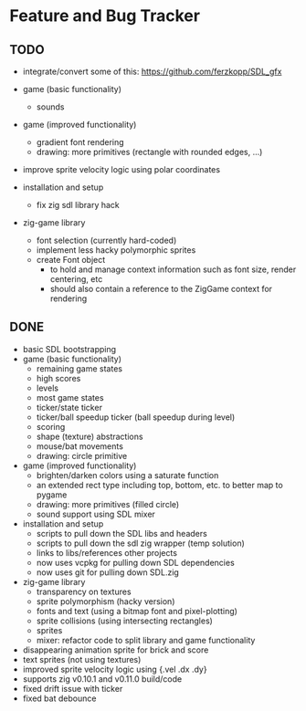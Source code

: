 # Feature and Bug Tracker

## TODO

- integrate/convert some of this: https://github.com/ferzkopp/SDL_gfx

- game (basic functionality)
  - sounds
- game (improved functionality)
  - gradient font rendering
  - drawing: more primitives (rectangle with rounded edges, ...)
- improve sprite velocity logic using polar coordinates
- installation and setup
  - fix zig sdl library hack
- zig-game library
  - font selection (currently hard-coded)
  - implement less hacky polymorphic sprites
  - create Font object
    - to hold and manage context information such as font size, render centering, etc
    - should also contain a reference to the ZigGame context for rendering

## DONE

- basic SDL bootstrapping
- game (basic functionality)
  - remaining game states
  - high scores
  - levels
  - most game states
  - ticker/state ticker
  - ticker/ball speedup ticker (ball speedup during level)
  - scoring
  - shape (texture) abstractions
  - mouse/bat movements
  - drawing: circle primitive
- game (improved functionality)
  - brighten/darken colors using a saturate function
  - an extended rect type including top, bottom, etc. to better map to pygame
  - drawing: more primitives (filled circle)
  - sound support using SDL mixer
- installation and setup
  - scripts to pull down the SDL libs and headers
  - scripts to pull down the sdl zig wrapper (temp solution)
  - links to libs/references other projects
  - now uses vcpkg for pulling down SDL dependencies
  - now uses git for pulling down SDL.zig
- zig-game library
  - transparency on textures
  - sprite polymorphism (hacky version)
  - fonts and text (using a bitmap font and pixel-plotting)
  - sprite collisions (using intersecting rectangles)
  - sprites
  - mixer: refactor code to split library and game functionality
- disappearing animation sprite for brick and score
- text sprites (not using textures)
- improved sprite velocity logic using {.vel .dx .dy}
- supports zig v0.10.1 and v0.11.0 build/code
- fixed drift issue with ticker
- fixed bat debounce
